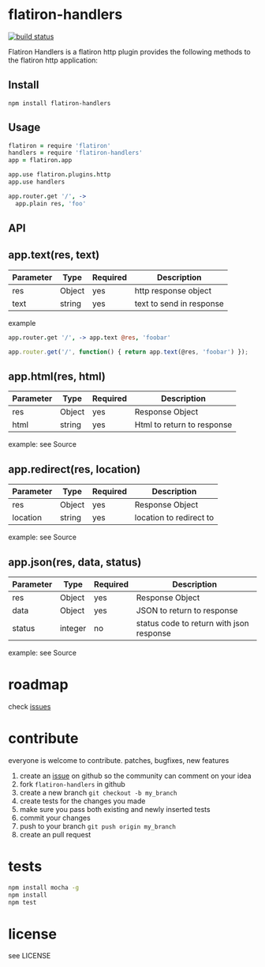 # flatiron-handlers

[![build status](https://secure.travis-ci.org/twilson63/flatiron-handlers.png)](http://travis-ci.org/twilson63/flatiron-handlers)

Flatiron Handlers is a flatiron http plugin provides the following
methods to the flatiron http application:

## Install

`npm install flatiron-handlers`

## Usage

``` coffeescript
flatiron = require 'flatiron'
handlers = require 'flatiron-handlers'
app = flatiron.app

app.use flatiron.plugins.http
app.use handlers

app.router.get '/', ->
  app.plain res, 'foo'

```

## API

## app.text(res, text)

Parameter  |  Type  | Required    |  Description
-----------|--------|-------------|-------------
res        | Object | yes         | http response object
text       | string | yes         | text to send in response

example

``` coffeescript
app.router.get '/', -> app.text @res, 'foobar'
```

``` javascript
app.router.get('/', function() { return app.text(@res, 'foobar') });
```

## app.html(res, html)

Parameter  |  Type  | Required    |  Description
-----------|--------|-------------|--------------
res        | Object | yes         | Response Object
html       | string | yes         | Html to return to response

example: see Source

## app.redirect(res, location)

Parameter  |  Type  | Required    |  Description
-----------|--------|-------------|--------------
res        | Object | yes         | Response Object
location   | string | yes         | location to redirect to

example: see Source

## app.json(res, data, status)

Parameter  |  Type  | Required    |  Description
-----------|--------|-------------|--------------
res        | Object | yes         | Response Object
data       | Object | yes         | JSON to return to response
status     | integer| no          | status code to return with json response

example: see Source

# roadmap

check [issues][1]

# contribute

everyone is welcome to contribute. patches, bugfixes, new features

1. create an [issue][1] on github so the community can comment on your idea
2. fork `flatiron-handlers` in github
3. create a new branch `git checkout -b my_branch`
4. create tests for the changes you made
5. make sure you pass both existing and newly inserted tests
6. commit your changes
7. push to your branch `git push origin my_branch`
8. create an pull request

# tests

``` sh
npm install mocha -g
npm install
npm test

```

# license

see LICENSE

[1]: http://github.com/twilson63/nano/issues